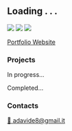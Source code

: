 ## Loading . . .

![](https://img.shields.io/badge/Languages-C%23-informational?style=flat&logo=c%20sharp&logoColor=white&color=111111)
![](https://img.shields.io/badge/Engine-Unity-informational?style=flat&logo=unity&logoColor=white&color=222222)
![](https://img.shields.io/badge/Editor-VisualStudio-informational?style=flat&logo=visual%20studio&logoColor=white&color=333333)

[Portfolio Website](https://maydave.github.io)

### Projects

In progress...

Completed...

### Contacts
[📧 adavide8@gmail.it](mailto:adavide8@gmail.com) 

<!--
ideas & new stuff:

https://github.com/rzashakeri/beautify-github-profile?tab=readme-ov-file#-the-first-step--set-up-the-github-repository
https://zzetao.github.io/awesome-github-profile/
https://github.com/lowlighter/metrics
https://github.com/thmsgbrt/thmsgbrt/blob/master/README.md

- 🔭 I’m currently working on ...
- 🌱 I’m currently learning ...
- 👯 I’m looking to collaborate on ...
- 🤔 I’m looking for help with ...
- 💬 Ask me about ...
- 📫 How to reach me: ...
- 😄 Pronouns: ...
- ⚡ Fun fact: ...
-->
